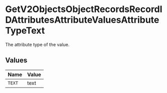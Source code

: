 # GetV2ObjectsObjectRecordsRecordIDAttributesAttributeValuesAttributeTypeText

The attribute type of the value.


## Values

| Name   | Value  |
| ------ | ------ |
| `TEXT` | text   |
